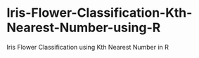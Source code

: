 # Iris-Flower-Classification-Kth-Nearest-Number-using-R
Iris Flower Classification using Kth Nearest Number in R

